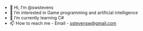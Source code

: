 - 👋 Hi, I’m @swstevens
- 👀 I’m interested in Game programming and artificial intelligence
- 🌱 I’m currently learning C#
- 📫 How to reach me - Email - sstevensw@gmail.com

<!---
swstevens/swstevens is a ✨ special ✨ repository because its `README.md` (this file) appears on your GitHub profile.
You can click the Preview link to take a look at your changes.
--->
